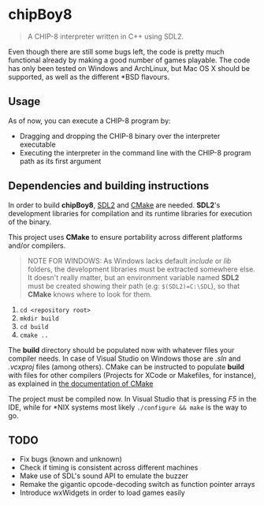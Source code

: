 chipBoy8
========
> A CHIP-8 interpreter written in C++ using SDL2.

Even though there are still some bugs left, the code is pretty much functional already by making a good number of games playable. The code has only been tested on Windows and ArchLinux, but Mac OS X should be supported, as well as the different *BSD flavours.


## Usage
As of now, you can execute a CHIP-8 program by:
  - Dragging and dropping the CHIP-8 binary over the interpreter executable
  - Executing the interpreter in the command line with the CHIP-8 program path as its first argument


## Dependencies and building instructions

In order to build **chipBoy8**, [SDL2](https://www.libsdl.org/download-2.0.php) and [CMake](http://www.cmake.org/download/) are needed. **SDL2**'s development libraries for compilation and its runtime libraries for execution of the binary.

This project uses **CMake** to ensure portability across different platforms and/or compilers.

> NOTE FOR WINDOWS: As Windows lacks default *include* or *lib* folders, the development libraries must be extracted somewhere else. It doesn't really matter, but an environment variable named **SDL2** must be created showing their path (e.g: `$(SDL2)=C:\SDL`), so that **CMake** knows where to look for them.

  1. `cd <repository root>`
  2. `mkdir build`
  3. `cd build`
  4. `cmake ..`

The **build** directory should be populated now with whatever files your compiler needs. In case of Visual Studio on Windows those are *.sln* and *.vcxproj* files (among others). CMake can be instructed to populate **build** with files for other compilers (Projects for XCode or Makefiles, for instance), as explained in [the documentation of CMake](http://www.cmake.org/cmake/help/v3.0/manual/cmake.1.html)

The project must be compiled now. In Visual Studio that is pressing *F5* in the IDE, while for *NIX systems most likely `./configure && make` is the way to go.

## TODO
  - Fix bugs (known and unknown)
  - Check if timing is consistent across different machines
  - Make use of SDL's sound API to emulate the buzzer
  - Remake the gigantic opcode-decoding switch as function pointer arrays
  - Introduce wxWidgets in order to load games easily
